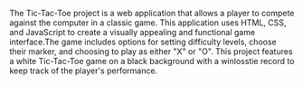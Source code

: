 The Tic-Tac-Toe project is a web application that allows a player to compete against the computer in a
classic game. This application uses HTML, CSS, and JavaScript to create a visually appealing and functional
game interface.The game includes options for setting difficulty levels, choose their marker, and choosing to
play as either "X" or "O". This project features a white Tic-Tac-Toe game on a black background with a winlosstie record to keep track of the player's performance.
